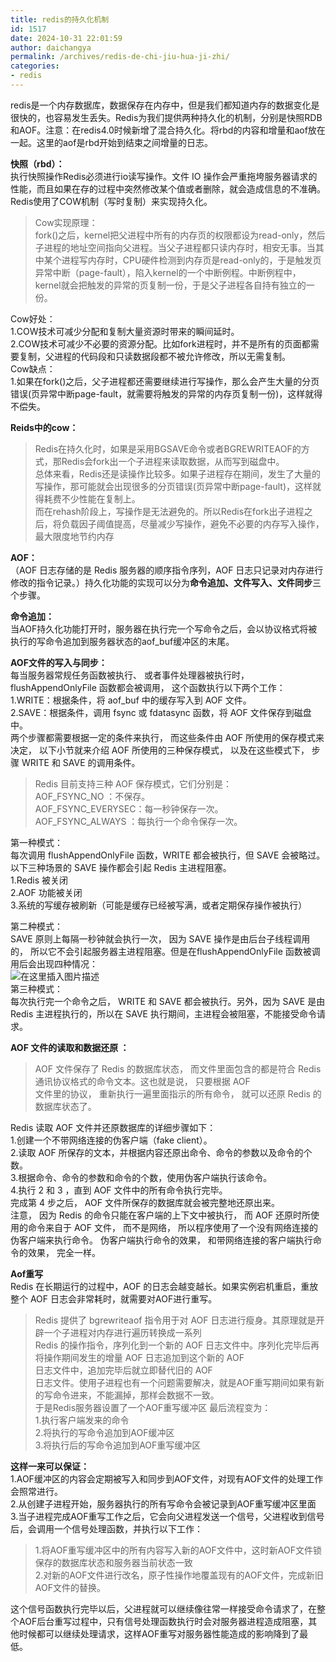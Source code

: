 ```yaml
---
title: redis的持久化机制
id: 1517
date: 2024-10-31 22:01:59
author: daichangya
permalink: /archives/redis-de-chi-jiu-hua-ji-zhi/
categories:
- redis
---
```


redis是一个内存数据库，数据保存在内存中，但是我们都知道内存的数据变化是很快的，也容易发生丢失。Redis为我们提供两种持久化的机制，分别是快照RDB和AOF。注意：在redis4.0时候新增了混合持久化。将rbd的内容和增量和aof放在一起。这里的aof是rbd开始到结束之间增量的日志。

**快照（rbd）：**  
执行快照操作Redis必须进行io读写操作。文件 IO 操作会严重拖垮服务器请求的性能，而且如果在存的过程中突然修改某个值或者删除，就会造成信息的不准确。Redis使用了COW机制（写时复制）来实现持久化。

> Cow实现原理：  
> fork()之后，kernel把父进程中所有的内存页的权限都设为read-only，然后子进程的地址空间指向父进程。当父子进程都只读内存时，相安无事。当其中某个进程写内存时，CPU硬件检测到内存页是read-only的，于是触发页异常中断（page-fault），陷入kernel的一个中断例程。中断例程中，kernel就会把触发的异常的页复制一份，于是父子进程各自持有独立的一份。

Cow好处：  
1.COW技术可减少分配和复制大量资源时带来的瞬间延时。  
2.COW技术可减少不必要的资源分配。比如fork进程时，并不是所有的页面都需要复制，父进程的代码段和只读数据段都不被允许修改，所以无需复制。  
Cow缺点：  
1.如果在fork()之后，父子进程都还需要继续进行写操作，那么会产生大量的分页错误(页异常中断page-fault，就需要将触发的异常的内存页复制一份)，这样就得不偿失。

**Reids中的cow：**

> Redis在持久化时，如果是采用BGSAVE命令或者BGREWRITEAOF的方式，那Redis会fork出一个子进程来读取数据，从而写到磁盘中。  
> 总体来看，Redis还是读操作比较多。如果子进程存在期间，发生了大量的写操作，那可能就会出现很多的分页错误(页异常中断page-fault)，这样就得耗费不少性能在复制上。  
> 而在rehash阶段上，写操作是无法避免的。所以Redis在fork出子进程之后，将负载因子阈值提高，尽量减少写操作，避免不必要的内存写入操作，最大限度地节约内存

**AOF：**  
（AOF 日志存储的是 Redis 服务器的顺序指令序列，AOF 日志只记录对内存进行修改的指令记录。）持久化功能的实现可以分为**命令追加、文件写入、文件同步**三个步骤。

**命令追加：**  
当AOF持久化功能打开时，服务器在执行完一个写命令之后，会以协议格式将被执行的写命令追加到服务器状态的aof_buf缓冲区的末尾。

**AOF文件的写入与同步：**  
每当服务器常规任务函数被执行、 或者事件处理器被执行时，flushAppendOnlyFile 函数都会被调用， 这个函数执行以下两个工作：  
1.WRITE：根据条件，将 aof_buf 中的缓存写入到 AOF 文件。  
2.SAVE：根据条件，调用 fsync 或 fdatasync 函数，将 AOF 文件保存到磁盘中。  
两个步骤都需要根据一定的条件来执行， 而这些条件由 AOF 所使用的保存模式来决定， 以下小节就来介绍 AOF 所使用的三种保存模式， 以及在这些模式下， 步骤 WRITE 和 SAVE 的调用条件。

> Redis 目前支持三种 AOF 保存模式，它们分别是：  
> AOF\_FSYNC\_NO ：不保存。  
> AOF\_FSYNC\_EVERYSEC：每一秒钟保存一次。  
> AOF\_FSYNC\_ALWAYS ：每执行一个命令保存一次。

第一种模式：  
每次调用 flushAppendOnlyFile 函数，WRITE 都会被执行，但 SAVE 会被略过。以下三种场景的 SAVE 操作都会引起 Redis 主进程阻塞。  
1.Redis 被关闭  
2.AOF 功能被关闭  
3.系统的写缓存被刷新（可能是缓存已经被写满，或者定期保存操作被执行）

第二种模式：  
SAVE 原则上每隔一秒钟就会执行一次， 因为 SAVE 操作是由后台子线程调用的， 所以它不会引起服务器主进程阻塞。但是在flushAppendOnlyFile 函数被调用后会出现四种情况：  
![在这里插入图片描述](https://img-blog.csdnimg.cn/20200709162432671.png?x-oss-process=image/watermark,type_ZmFuZ3poZW5naGVpdGk,shadow_10,text_aHR0cHM6Ly9ibG9nLmNzZG4ubmV0L015X2RhaWRhaQ==,size_16,color_FFFFFF,t_70)  
第三种模式：  
每次执行完一个命令之后， WRITE 和 SAVE 都会被执行。另外，因为 SAVE 是由 Redis 主进程执行的，所以在 SAVE 执行期间，主进程会被阻塞，不能接受命令请求。

**AOF 文件的读取和数据还原 ：**

> AOF 文件保存了 Redis 的数据库状态， 而文件里面包含的都是符合 Redis 通讯协议格式的命令文本。这也就是说， 只要根据 AOF  
> 文件里的协议， 重新执行一遍里面指示的所有命令， 就可以还原 Redis 的数据库状态了。

Redis 读取 AOF 文件并还原数据库的详细步骤如下：  
1.创建一个不带网络连接的伪客户端（fake client）。  
2.读取 AOF 所保存的文本，并根据内容还原出命令、命令的参数以及命令的个数。  
3.根据命令、命令的参数和命令的个数，使用伪客户端执行该命令。  
4.执行 2 和 3 ，直到 AOF 文件中的所有命令执行完毕。  
完成第 4 步之后， AOF 文件所保存的数据库就会被完整地还原出来。  
注意， 因为 Redis 的命令只能在客户端的上下文中被执行， 而 AOF 还原时所使用的命令来自于 AOF 文件， 而不是网络， 所以程序使用了一个没有网络连接的伪客户端来执行命令。 伪客户端执行命令的效果， 和带网络连接的客户端执行命令的效果， 完全一样。

**Aof重写**  
Redis 在长期运行的过程中，AOF 的日志会越变越长。如果实例宕机重启，重放整个 AOF 日志会非常耗时，就需要对AOF进行重写。

> Redis 提供了 bgrewriteaof 指令用于对 AOF 日志进行瘦身。其原理就是开辟一个子进程对内存进行遍历转换成一系列  
> Redis 的操作指令，序列化到一个新的 AOF 日志文件中。序列化完毕后再将操作期间发生的增量 AOF 日志追加到这个新的 AOF  
> 日志文件中，追加完毕后就立即替代旧的 AOF  
> 日志文件。使用子进程也有一个问题需要解决，就是AOF重写期间如果有新的写命令进来，不能漏掉，那样会数据不一致。  
> 于是Redis服务器设置了一个AOF重写缓冲区 最后流程变为：  
> 1.执行客户端发来的命令  
> 2.将执行的写命令追加到AOF缓冲区  
> 3.将执行后的写命令追加到AOF重写缓冲区

**这样一来可以保证：**  
1.AOF缓冲区的内容会定期被写入和同步到AOF文件，对现有AOF文件的处理工作会照常进行。  
2.从创建子进程开始，服务器执行的所有写命令会被记录到AOF重写缓冲区里面  
3.当子进程完成AOF重写工作之后，它会向父进程发送一个信号，父进程收到信号后，会调用一个信号处理函数，并执行以下工作：

> 1.将AOF重写缓冲区中的所有内容写入新的AOF文件中，这时新AOF文件锁保存的数据库状态和服务器当前状态一致  
> 2.对新的AOF文件进行改名，原子性操作地覆盖现有的AOF文件，完成新旧AOF文件的替换。

这个信号函数执行完毕以后，父进程就可以继续像往常一样接受命令请求了，在整个AOF后台重写过程中，只有信号处理函数执行时会对服务器进程造成阻塞，其他时候都可以继续处理请求，这样AOF重写对服务器性能造成的影响降到了最低。